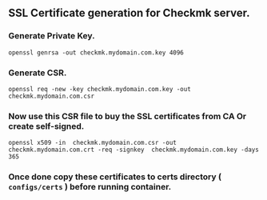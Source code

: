## SSL Certificate generation for Checkmk server.

### Generate Private Key.
```
openssl genrsa -out checkmk.mydomain.com.key 4096
```

### Generate CSR.
```
openssl req -new -key checkmk.mydomain.com.key -out checkmk.mydomain.com.csr
```

### Now use this CSR file to buy the SSL certificates from CA Or create self-signed.
```
openssl x509 -in  checkmk.mydomain.com.csr -out  checkmk.mydomain.com.crt -req -signkey  checkmk.mydomain.com.key -days 365
```

### Once done copy these certificates to certs directory ( `configs/certs` ) before running container.

